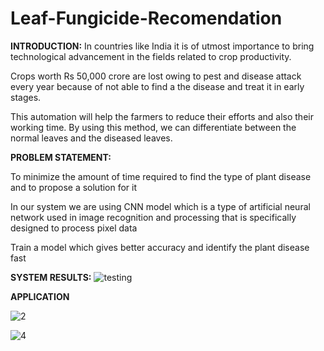 # Leaf-Fungicide-Recomendation

**INTRODUCTION:**
In countries like India it is of utmost importance to bring technological  advancement in the fields related to crop productivity.

Crops worth Rs 50,000 crore are lost owing to pest and disease attack every year because of not able to find a the disease and treat it in early stages.

This automation will help the farmers to reduce their efforts and also their working time. By using this method, we can differentiate between the normal leaves and the diseased leaves.

**PROBLEM STATEMENT:**

To minimize the amount of time required to find the type of plant disease and to propose a solution for it

In our system we are using CNN model which is a type of artificial neural network used in image recognition and processing that is specifically designed to process pixel data

Train a model which gives better accuracy and identify the plant disease fast


**SYSTEM RESULTS:**
![testing](https://user-images.githubusercontent.com/87575630/157492596-6f42239f-d88e-4145-ae6c-eabe9512517e.png)



**APPLICATION**

![2](https://user-images.githubusercontent.com/87575630/192083176-57a4d39f-4ca8-4e03-b0a5-777ed5182f57.PNG)

![4](https://user-images.githubusercontent.com/87575630/192083184-190696ae-4fd1-4b7c-a8ff-2704f13a0f7f.PNG)

